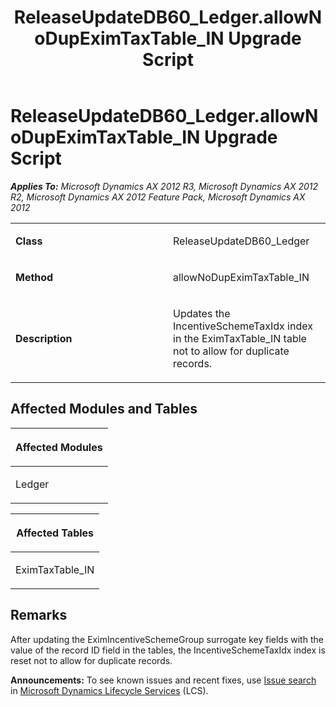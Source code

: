 ﻿---
title: ReleaseUpdateDB60_Ledger.allowNoDupEximTaxTable_IN Upgrade Script
TOCTitle: ReleaseUpdateDB60_Ledger.allowNoDupEximTaxTable_IN Upgrade Script
ms:assetid: 708765a7-b639-22f5-6af0-b521e5175b08
ms:mtpsurl: https://msdn.microsoft.com/en-us/library/JJ685785(v=AX.60)
ms:contentKeyID: 49708985
ms.date: 05/18/2015
mtps_version: v=AX.60
---

# ReleaseUpdateDB60\_Ledger.allowNoDupEximTaxTable\_IN Upgrade Script 


_**Applies To:** Microsoft Dynamics AX 2012 R3, Microsoft Dynamics AX 2012 R2, Microsoft Dynamics AX 2012 Feature Pack, Microsoft Dynamics AX 2012_

<table>
<colgroup>
<col style="width: 50%" />
<col style="width: 50%" />
</colgroup>
<tbody>
<tr class="odd">
<td><p><strong>Class</strong></p></td>
<td><p>ReleaseUpdateDB60_Ledger</p></td>
</tr>
<tr class="even">
<td><p><strong>Method</strong></p></td>
<td><p>allowNoDupEximTaxTable_IN</p></td>
</tr>
<tr class="odd">
<td><p><strong>Description</strong></p></td>
<td><p>Updates the IncentiveSchemeTaxIdx index in the EximTaxTable_IN table not to allow for duplicate records.</p></td>
</tr>
</tbody>
</table>


## Affected Modules and Tables

<table>
<colgroup>
<col style="width: 100%" />
</colgroup>
<thead>
<tr class="header">
<th><p>Affected Modules</p></th>
</tr>
</thead>
<tbody>
<tr class="odd">
<td><p>Ledger</p></td>
</tr>
</tbody>
</table>


<table>
<colgroup>
<col style="width: 100%" />
</colgroup>
<thead>
<tr class="header">
<th><p>Affected Tables</p></th>
</tr>
</thead>
<tbody>
<tr class="odd">
<td><p>EximTaxTable_IN</p></td>
</tr>
</tbody>
</table>


## Remarks

After updating the EximIncentiveSchemeGroup surrogate key fields with the value of the record ID field in the tables, the IncentiveSchemeTaxIdx index is reset not to allow for duplicate records.

  
**Announcements:** To see known issues and recent fixes, use [Issue search](http://go.microsoft.com/fwlink/?linkid=389258) in [Microsoft Dynamics Lifecycle Services](http://go.microsoft.com/fwlink/?linkid=306505) (LCS).

